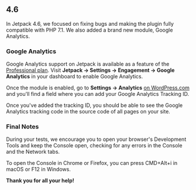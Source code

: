 ## 4.6

In Jetpack 4.6, we focused on fixing bugs and making the plugin fully compatible with PHP 7.1. We also added a brand new module, Google Analytics.

### Google Analytics

Google Analytics support on Jetpack is available as a feature of the [Professional plan](https://jetpack.com/pricing/). Visit **Jetpack → Settings → Engagement → Google Analytics** in your dashboard to enable Google Analytics.

Once the module is enabled, go to **Settings → Analytics** [on WordPress.com](https://.wordpress.com/settings/analytics) and you'll find a field where you can add your Google Analytics Tracking ID.

Once you've added the tracking ID, you should be able to see the Google Analytics tracking code in the source code of all pages on your site.

### Final Notes

During your tests, we encourage you to open your browser's Development Tools and keep the Console open, checking for any errors in the Console and the Network tabs.

To open the Console in Chrome or Firefox, you can press CMD+Alt+i in macOS or F12 in Windows.

**Thank you for all your help!**

